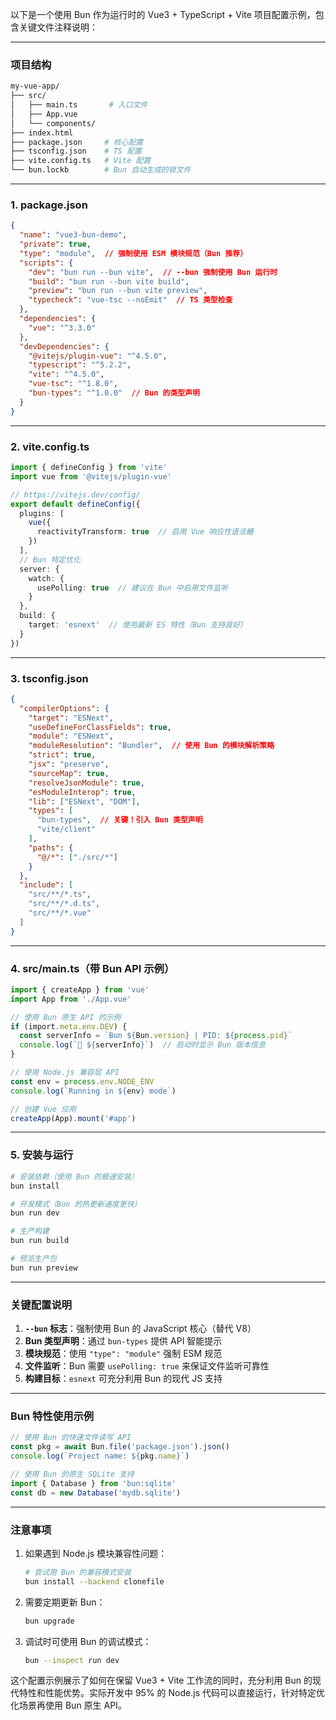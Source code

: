以下是一个使用 Bun 作为运行时的 Vue3 + TypeScript + Vite 项目配置示例，包含关键文件注释说明：

---

### **项目结构**
```bash
my-vue-app/
├── src/
│   ├── main.ts       # 入口文件
│   ├── App.vue
│   └── components/
├── index.html
├── package.json     # 核心配置
├── tsconfig.json    # TS 配置
├── vite.config.ts   # Vite 配置
└── bun.lockb        # Bun 自动生成的锁文件
```

---

### **1. package.json**
```json
{
  "name": "vue3-bun-demo",
  "private": true,
  "type": "module",  // 强制使用 ESM 模块规范（Bun 推荐）
  "scripts": {
    "dev": "bun run --bun vite",  // --bun 强制使用 Bun 运行时
    "build": "bun run --bun vite build",
    "preview": "bun run --bun vite preview",
    "typecheck": "vue-tsc --noEmit"  // TS 类型检查
  },
  "dependencies": {
    "vue": "^3.3.0"
  },
  "devDependencies": {
    "@vitejs/plugin-vue": "^4.5.0",
    "typescript": "^5.2.2",
    "vite": "^4.5.0",
    "vue-tsc": "^1.8.0",
    "bun-types": "^1.0.0"  // Bun 的类型声明
  }
}
```

---

### **2. vite.config.ts**
```typescript
import { defineConfig } from 'vite'
import vue from '@vitejs/plugin-vue'

// https://vitejs.dev/config/
export default defineConfig({
  plugins: [
    vue({
      reactivityTransform: true  // 启用 Vue 响应性语法糖
    })
  ],
  // Bun 特定优化
  server: {
    watch: {
      usePolling: true  // 建议在 Bun 中启用文件监听
    }
  },
  build: {
    target: 'esnext'  // 使用最新 ES 特性（Bun 支持良好）
  }
})
```

---

### **3. tsconfig.json**
```json
{
  "compilerOptions": {
    "target": "ESNext",
    "useDefineForClassFields": true,
    "module": "ESNext",
    "moduleResolution": "Bundler",  // 使用 Bun 的模块解析策略
    "strict": true,
    "jsx": "preserve",
    "sourceMap": true,
    "resolveJsonModule": true,
    "esModuleInterop": true,
    "lib": ["ESNext", "DOM"],
    "types": [
      "bun-types",  // 关键！引入 Bun 类型声明
      "vite/client"
    ],
    "paths": {
      "@/*": ["./src/*"]
    }
  },
  "include": [
    "src/**/*.ts",
    "src/**/*.d.ts",
    "src/**/*.vue"
  ]
}
```

---

### **4. src/main.ts**（带 Bun API 示例）
```typescript
import { createApp } from 'vue'
import App from './App.vue'

// 使用 Bun 原生 API 的示例
if (import.meta.env.DEV) {
  const serverInfo = `Bun ${Bun.version} | PID: ${process.pid}`
  console.log(`🚀 ${serverInfo}`)  // 启动时显示 Bun 版本信息
}

// 使用 Node.js 兼容层 API
const env = process.env.NODE_ENV
console.log(`Running in ${env} mode`)

// 创建 Vue 应用
createApp(App).mount('#app')
```

---

### **5. 安装与运行**
```bash
# 安装依赖（使用 Bun 的极速安装）
bun install

# 开发模式（Bun 的热更新速度更快）
bun run dev

# 生产构建
bun run build

# 预览生产包
bun run preview
```

---

### **关键配置说明**
1. **`--bun` 标志**：强制使用 Bun 的 JavaScript 核心（替代 V8）
2. **Bun 类型声明**：通过 `bun-types` 提供 API 智能提示
3. **模块规范**：使用 `"type": "module"` 强制 ESM 规范
4. **文件监听**：Bun 需要 `usePolling: true` 来保证文件监听可靠性
5. **构建目标**：`esnext` 可充分利用 Bun 的现代 JS 支持

---

### **Bun 特性使用示例**
```typescript
// 使用 Bun 的快速文件读写 API
const pkg = await Bun.file('package.json').json()
console.log(`Project name: ${pkg.name}`)

// 使用 Bun 的原生 SQLite 支持
import { Database } from 'bun:sqlite'
const db = new Database('mydb.sqlite')
```

---

### **注意事项**
1. 如果遇到 Node.js 模块兼容性问题：
   ```bash
   # 尝试用 Bun 的兼容模式安装
   bun install --backend clonefile
   ```

2. 需要定期更新 Bun：
   ```bash
   bun upgrade
   ```

3. 调试时可使用 Bun 的调试模式：
   ```bash
   bun --inspect run dev
   ```

这个配置示例展示了如何在保留 Vue3 + Vite 工作流的同时，充分利用 Bun 的现代特性和性能优势。实际开发中 95% 的 Node.js 代码可以直接运行，针对特定优化场景再使用 Bun 原生 API。